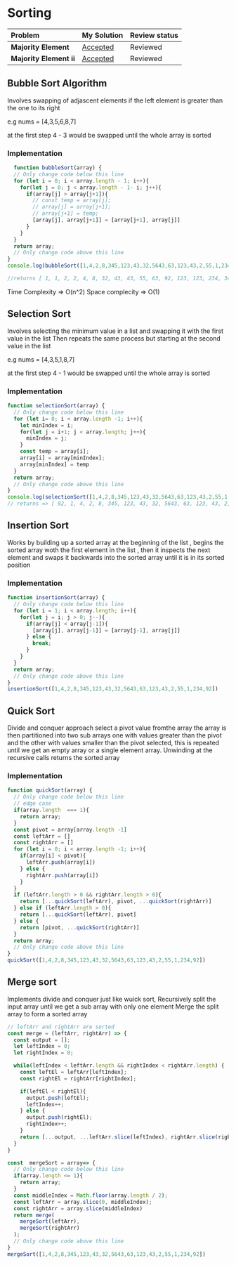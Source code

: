 # Sorting
| Problem | My Solution | Review status |
| :-- | :-- | :-- |
| **Majority Element** | [Accepted](Sorting/majority-element) | Reviewed |
| **Majority Element ii** | [Accepted](Sorting/majority-element) | Reviewed |

## Bubble Sort Algorithm

Involves swapping of adjascent elements if the left element is greater than the one to its right 

e.g
nums = [4,3,5,6,8,7]

at the first step 4 - 3 would be swapped 
until the whole array is sorted 

### Implementation

```javascript
  function bubbleSort(array) {
  // Only change code below this line
  for (let i = 0; i < array.length - 1; i++){
    for(let j = 0; j < array.length - 1- i; j++){
      if(array[j] > array[j+1]){
        // const temp = array[j];
        // array[j] = array[j+1];
        // array[j+1] = temp;
        [array[j], array[j+1]] = [array[j+1], array[j]]
      }
    }
  }
  return array;
  // Only change code above this line
}
console.log(bubbleSort([1,4,2,8,345,123,43,32,5643,63,123,43,2,55,1,234,92]))

//returns [ 1, 1, 2, 2, 4, 8, 32, 43, 43, 55, 63, 92, 123, 123, 234, 345, 5643 ]

```
Time Complexity => O(n^2)
Space complecity => O(1)

## Selection Sort

Involves selecting the minimum value in a list and swapping it with the first value in the list Then repeats the same process but starting at the second value in the list

e.g
nums = [4,3,5,1,8,7]

at the first step 4 - 1 would be swapped 
until the whole array is sorted 

### Implementation

```javascript
function selectionSort(array) {
  // Only change code below this line
  for (let i= 0; i < array.length -1; i++){
    let minIndex = i;
    for(let j = i+1; j < array.length; j++){
      minIndex = j;
    }
    const temp = array[i];
    array[i] = array[minIndex]; 
    array[minIndex] = temp
  }
  return array;
  // Only change code above this line
}
console.log(selectionSort([1,4,2,8,345,123,43,32,5643,63,123,43,2,55,1,234,92]))
// returns => [ 92, 1, 4, 2, 8, 345, 123, 43, 32, 5643, 63, 123, 43, 2, 55, 1, 234 ]
```

## Insertion Sort

Works by building up a sorted array at the beginning of the list , begins the sorted array woth the first element in the list , then it inspects the next element and swaps it backwards into the sorted array  until it is in its sorted position

### Implementation

```javascript
function insertionSort(array) {
  // Only change code below this line
  for (let i = 1; i < array.length; i++){
    for(let j = i; j > 0; j--){
      if(array[j] < array[j-1]){
        [array[j], array[j-1]] = [array[j-1], array[j]]
      } else {
        break;
      }
    }
  }
  return array;
  // Only change code above this line
}
insertionSort([1,4,2,8,345,123,43,32,5643,63,123,43,2,55,1,234,92])
```
## Quick Sort 
Divide and conquer approach
select a pivot value fromthe array the array is then partitioned into two sub arrays one with values greater than the pivot and the other with values 
smaller than the pivot selected, this is repeated until we get  an empty array or a single element array. 
Unwinding at the recursive calls returns the sorted array

### Implementation

```javascript
function quickSort(array) {
  // Only change code below this line
  // edge case
  if(array.length  === 1){
    return array;
  }
  const pivot = array[array.length -1]
  const leftArr = []
  const rightArr = []
  for (let i = 0; i < array.length -1; i++){
    if(array[i] < pivot){
      leftArr.push(array[i])
    } else {
      rightArr.push(array[i])
    }
  }
  if (leftArr.length > 0 && rightArr.length > 0){
    return [...quickSort(leftArr), pivot, ...quickSort(rightArr)]
  } else if (leftArr.length > 0){
    return [...quickSort(leftArr), pivot]
  } else {
    return [pivot, ...quickSort(rightArr)]
  }
  return array;
  // Only change code above this line
}
quickSort([1,4,2,8,345,123,43,32,5643,63,123,43,2,55,1,234,92])
```
## Merge sort

Implements divide and conquer just like wuick sort, Recursively split the input array until we get a sub array with only one element 
Merge the split array to form a sorted array

```javascript
// leftArr and rightArr are sorted 
const merge = (leftArr, rightArr) => {
  const output = [];
  let leftIndex = 0;
  let rightIndex = 0;

  while(leftIndex < leftArr.length && rightIndex < rightArr.length) {
    const leftEl = leftArr[leftIndex];
    const rightEl = rightArr[rightIndex];

    if(leftEl < rightEl){
      output.push(leftEl);
      leftIndex++;
    } else {
      output.push(rightEl);
      rightIndex++;
    }
    return [...output, ...leftArr.slice(leftIndex), rightArr.slice(rightIndex)];
  }
}

const  mergeSort = array=> {
  // Only change code below this line
  if(array.length <= 1){
    return array;
  }
  const middleIndex = Math.floor(array.length / 2);
  const leftArr = array.slice(0, middleIndex);
  const rightArr = array.slice(middleIndex)
  return merge(
    mergeSort(leftArr),
    mergeSort(rightArr)
  );
  // Only change code above this line
}
mergeSort([1,4,2,8,345,123,43,32,5643,63,123,43,2,55,1,234,92])
```
